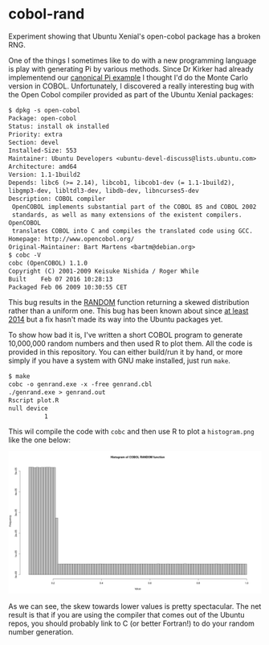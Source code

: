 # cobol-rand
Experiment showing that Ubuntu Xenial's open-cobol package has a broken RNG.

One of the things I sometimes like to do with a new programming language is play with generating Pi by various methods.  Since Dr Kirker had already implementend our [canonical Pi example](https://github.com/UCL-RITS/pi_examples/blob/master/cobol_pi_dir/cobol_pi.cbl) I thought I'd do the Monte Carlo version in COBOL.  Unfortunately, I discovered a really interesting bug with the Open Cobol compiler provided as part of the Ubuntu Xenial packages:

```
$ dpkg -s open-cobol
Package: open-cobol
Status: install ok installed
Priority: extra
Section: devel
Installed-Size: 553
Maintainer: Ubuntu Developers <ubuntu-devel-discuss@lists.ubuntu.com>
Architecture: amd64
Version: 1.1-1build2
Depends: libc6 (>= 2.14), libcob1, libcob1-dev (= 1.1-1build2), libgmp3-dev, libltdl3-dev, libdb-dev, libncurses5-dev
Description: COBOL compiler
 OpenCOBOL implements substantial part of the COBOL 85 and COBOL 2002
 standards, as well as many extensions of the existent compilers.  OpenCOBOL
 translates COBOL into C and compiles the translated code using GCC.
Homepage: http://www.opencobol.org/
Original-Maintainer: Bart Martens <bartm@debian.org>
$ cobc -V
cobc (OpenCOBOL) 1.1.0
Copyright (C) 2001-2009 Keisuke Nishida / Roger While
Built    Feb 07 2016 10:28:13
Packaged Feb 06 2009 10:30:55 CET
``` 

This bug results in the [RANDOM](http://www.ibm.com/support/knowledgecenter/en/SS6SG3_3.4.0/com.ibm.entcobol.doc_3.4/rlinfrnd.htm) function returning a skewed distribution rather than a uniform one.  This bug has been known about since [at least 2014](https://sourceforge.net/p/open-cobol/bugs/72/) but a fix hasn't made its way into the Ubuntu packages yet.

To show how bad it is, I've written a short COBOL program to generate 10,000,000 random numbers and then used R to plot them.  All the code is provided in this repository.  You can either build/run it by hand, or more simply if you have a system with GNU make installed, just run `make`.

```
$ make
cobc -o genrand.exe -x -free genrand.cbl
./genrand.exe > genrand.out
Rscript plot.R
null device 
          1 
```

This wil compile the code with `cobc` and then use R to plot a `histogram.png` like the one below:

![Histogram of output of COBOL RANDOM function](histogram.png)

As we can see, the skew towards lower values is pretty spectacular.  The net result is that if you are using the compiler that comes out of the Ubuntu repos, you should probably link to C (or better Fortran!) to do your random number generation.
